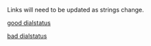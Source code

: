Links will need to be updated as strings change.

[good dialstatus](https://futel.github.io/usage/?p=680%7C640%7Cbottles-and-cans-one%7Cbottles-and-cans-two%7C415%7C410%7C420%7Ccesar-chavez%7C610%7C700%7C690%7Cdome-office%7C695%7Cghost-mountain%7Cgroundscore-one%7Cgroundscore-two%7C440%7Cvoipms%7Ctwilio-termination%7Cfutel.pstn.twilio.com%7Clandline%7C445%7C660%7C668%7C645%7Cr2d2%7C670%7C615%7C405%7C435%7Csjac%7C620%7Csystem%7C655%7Ctwilio%7C625%7C630&r=-1m&e=outgoing-dialstatus-busy-bottles-and-cans-one%7Coutgoing-dialstatus-busy-ghost-mountain%7Coutgoing-dialstatus-busy-groundscore-one%7Coutgoing-dialstatus-busy-r2d2%7Coutgoing-dialstatus-completed-bottles-and-cans-one%7Coutgoing-dialstatus-completed-cesar-chavez%7Coutgoing-dialstatus-completed-demo%7Coutgoing-dialstatus-completed-demo-one%7Coutgoing-dialstatus-completed-dome-booth%7Coutgoing-dialstatus-completed-dome-office%7Coutgoing-dialstatus-completed-fortysecond%7Coutgoing-dialstatus-completed-ghost-mountain%7Coutgoing-dialstatus-completed-groundscore%7Coutgoing-dialstatus-completed-groundscore-one%7Coutgoing-dialstatus-completed-groundscore-two%7Coutgoing-dialstatus-completed-r2d2%7Coutgoing-dialstatus-completed-sjac%7Coutgoing-dialstatus-completed-test%7Coutgoing-dialstatus-completed-test-four%7Coutgoing-dialstatus-completed-test-one%7Coutgoing-dialstatus-no-answer-bottles-and-cans-one%7Coutgoing-dialstatus-no-answer-cesar-chavez%7Coutgoing-dialstatus-no-answer-demo%7Coutgoing-dialstatus-no-answer-demo-one%7Coutgoing-dialstatus-no-answer-demo-three%7Coutgoing-dialstatus-no-answer-demo-two%7Coutgoing-dialstatus-no-answer-dome-basement%7Coutgoing-dialstatus-no-answer-dome-office%7Coutgoing-dialstatus-no-answer-fortysecond%7Coutgoing-dialstatus-no-answer-ghost-mountain%7Coutgoing-dialstatus-no-answer-groundscore-one%7Coutgoing-dialstatus-no-answer-groundscore-two%7Coutgoing-dialstatus-no-answer-r2d2%7Coutgoing-dialstatus-no-answer-sjac%7Coutgoing-dialstatus-no-answer-test-four&t=good+dialstatus&a=daily#)

[bad dialstatus](https://futel.github.io/usage/?p=680%7C640%7Cbottles-and-cans-one%7Cbottles-and-cans-two%7C415%7C410%7C420%7Ccesar-chavez%7C610%7C700%7C690%7Cdome-office%7C695%7Cghost-mountain%7Cgroundscore-one%7Cgroundscore-two%7C440%7Cvoipms%7Ctwilio-termination%7Cfutel.pstn.twilio.com%7Clandline%7C445%7C660%7C668%7C645%7Cr2d2%7C670%7C615%7C405%7C435%7Csjac%7C620%7Csystem%7C655%7Ctwilio%7C625%7C630&r=-2w&e=error-11200%7Cerror-13224%7Cerror-32009%7Cerror-32011%7Cerror-32014%7Cerror-32022%7Cerror-32202%7Cincoming-dialstatus-failed-ghost-mountain%7Cincoming-dialstatus-failed-groundscore-one%7Cincoming-dialstatus-failed-r2d2%7Cincoming-dialstatus-failed-sjac%7Coutgoing-dialstatus-failed-bottles-and-cans-one%7Coutgoing-dialstatus-failed-demo%7Coutgoing-dialstatus-failed-dome-office%7Coutgoing-dialstatus-failed-groundscore-one%7Coutgoing-dialstatus-failed-groundscore-two%7Coutgoing-dialstatus-failed-hot-leet%7Coutgoing-dialstatus-failed-r2d2%7Coutgoing-dialstatus-failed-sjac%7Coutgoing-dialstatus-failed-test%7Ctwilio-error-32009%7Ctwilio-error-32011&t=bad+dialstatus#)
